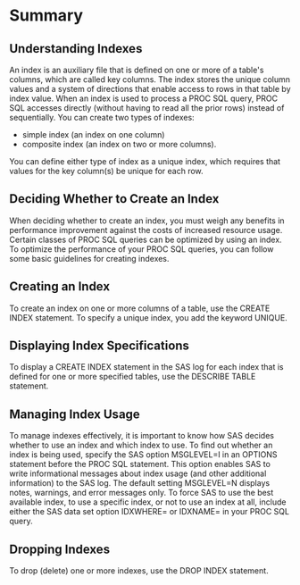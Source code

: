 # Summary

## Understanding Indexes
An index is an auxiliary file that is defined on one or more of a table's columns, which are called key columns. The index stores the unique column values and a system of directions that enable access to rows in that table by index value. When an index is used to process a PROC SQL query, PROC SQL accesses directly (without having to read all the prior rows) instead of sequentially.
You can create two types of indexes:
- simple index (an index on one column)
- composite index (an index on two or more columns).

You can define either type of index as a unique index, which requires that values for the key column(s) be unique for each row.

## Deciding Whether to Create an Index
When deciding whether to create an index, you must weigh any benefits in performance improvement against the costs of increased resource usage. Certain classes of PROC SQL queries can be optimized by using an index. To optimize the performance of your PROC SQL queries, you can follow some basic guidelines for creating indexes.

## Creating an Index
To create an index on one or more columns of a table, use the CREATE INDEX statement. To specify a unique index, you add the keyword UNIQUE.

## Displaying Index Specifications
To display a CREATE INDEX statement in the SAS log for each index that is defined for one or more specified tables, use the DESCRIBE TABLE statement.

## Managing Index Usage
To manage indexes effectively, it is important to know how SAS decides whether to use an index and which index to use.
To find out whether an index is being used, specify the SAS option MSGLEVEL=I in an OPTIONS statement before the PROC SQL statement. This option enables SAS to write informational messages about index usage (and other additional information) to the SAS log. The default setting MSGLEVEL=N displays notes, warnings, and error messages only.
To force SAS to use the best available index, to use a specific index, or not to use an index at all, include either the SAS data set option IDXWHERE= or IDXNAME= in your PROC SQL query.

## Dropping Indexes
To drop (delete) one or more indexes, use the DROP INDEX statement.
